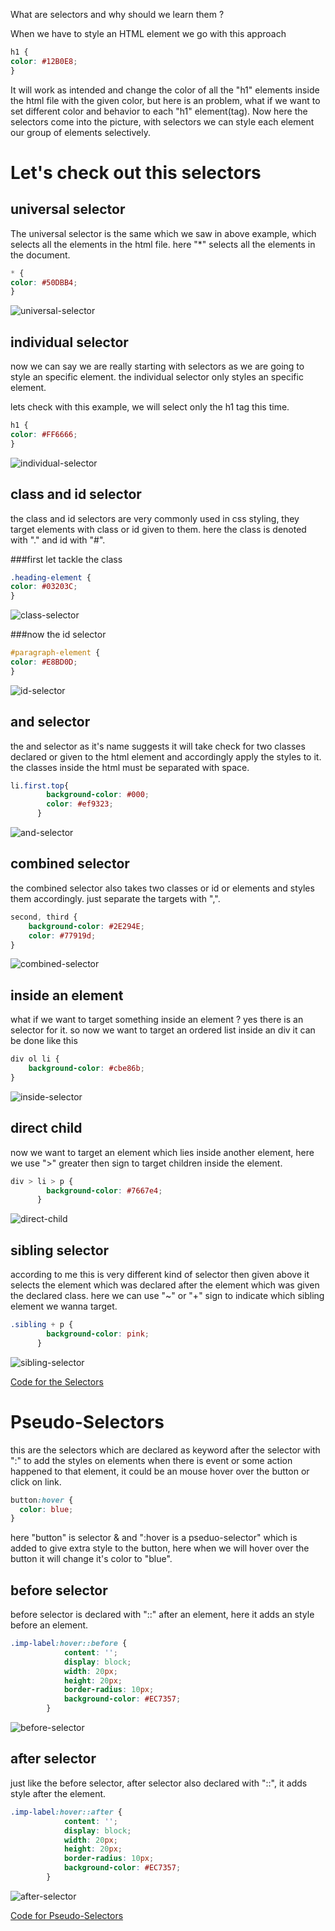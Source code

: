 What are selectors and why should we learn them ?

When we have to style an HTML element we go with this approach

```css
h1 {
color: #12B0E8;
}
```

It will work as intended and change the color of all the "h1" elements inside the html file with the given color, but
here is an problem, what if we want to set different color and behavior to each "h1" element(tag).
Now here the selectors come into the picture, with selectors we can style each element our group of elements
selectively.

# Let's check out this selectors

## universal selector

The universal selector is the same which we saw in above example, which selects all the elements in the html file.
here "*" selects all the elements in the document.

```css
* {
color: #50DBB4;
}
```
![universal-selector](https://cdn.hashnode.com/res/hashnode/image/upload/v1668519449058/miXeD_7Ob.png)

## individual selector

now we can say we are really starting with selectors as we are going to style an specific element. the individual
selector only styles an specific element.

lets check with this example, we will select only the h1 tag this time.

```css
h1 {
color: #FF6666;
}
```
![individual-selector](https://cdn.hashnode.com/res/hashnode/image/upload/v1668519484649/56zcSXK0Q.png)

## class and id selector

the class and id selectors are very commonly used in css styling, they target elements with class or id given to them.
here the class is denoted with "." and id with "#".

###first let tackle the class

```css
.heading-element {
color: #03203C;
}
```
![class-selector](https://cdn.hashnode.com/res/hashnode/image/upload/v1668519501309/xVosUSR8a.png)

###now the id selector

```css
#paragraph-element {
color: #E8BD0D;
}
```
![id-selector](https://cdn.hashnode.com/res/hashnode/image/upload/v1668519585173/pRoGjl-kY.png)

## and selector

the and selector as it's name suggests it will take check for two classes declared or given to the html element and accordingly apply the styles to it.
the classes inside the html must be separated with space.

```css
li.first.top{
        background-color: #000;
        color: #ef9323;
      }
```
![and-selector](https://cdn.hashnode.com/res/hashnode/image/upload/v1668519599327/W3PebWXQ-.png)

## combined selector

the combined selector also takes two classes or id or elements and styles them accordingly. just separate the targets with ",".

```css
second, third {
    background-color: #2E294E;
    color: #77919d;
}
```
![combined-selector](https://cdn.hashnode.com/res/hashnode/image/upload/v1668519086442/5JhzOs0bt.png)

## inside an element

what if we want to target something inside an element ?
yes there is an selector for it.
so now we want to target an ordered list inside an div
it can be done like this

```css
div ol li {
    background-color: #cbe86b;
}
```
![inside-selector](https://cdn.hashnode.com/res/hashnode/image/upload/v1668519096983/X62buVul2.png)

## direct child

now we want to target an element which lies inside another element, here we use ">" greater then sign to target children inside the element.

```css
div > li > p {
        background-color: #7667e4;
      }
```
![direct-child](https://cdn.hashnode.com/res/hashnode/image/upload/v1668519123642/Hu020VUX5f.png)

## sibling selector

according to me this is very different kind of selector then given above it selects the element which was declared after the element which was given the declared class.
here we can use "~" or "+" sign to indicate which sibling element we wanna target.

```css
.sibling + p {
        background-color: pink;
      }

```
![sibling-selector](https://cdn.hashnode.com/res/hashnode/image/upload/v1668519835284/ssQkP5FeA.png)

[Code for the Selectors](https://github.com/pankaj-kb/JSBootcamp/blob/00ff9b74ad7e871dbc415029f33621aea9031ffe/02%20CSS/12%20Nov%2022/Selectors.html)

# Pseudo-Selectors

this are the selectors which are declared as keyword after the selector with ":" to add the styles on elements when there is event or some action happened to that element, it could be an mouse hover over the button or click on link.

```css
button:hover {
  color: blue;
}
```

here "button" is selector & and ":hover is a pseduo-selector" which is added to give extra style to the button, here when we will hover over the button it will change it's color to "blue".

## before selector

before selector is declared with "::" after an element, here it adds an style before an element.

```css
.imp-label:hover::before {
            content: '';
            display: block;
            width: 20px;
            height: 20px;
            border-radius: 10px;
            background-color: #EC7357;
        }
```
![before-selector](https://cdn.hashnode.com/res/hashnode/image/upload/v1668520317137/88xJ6k0l1.gif)

## after selector

just like the before selector, after selector also declared with "::", it adds style after the element.

```css
.imp-label:hover::after {
            content: '';
            display: block;
            width: 20px;
            height: 20px;
            border-radius: 10px;
            background-color: #EC7357;
        }
```
![after-selector](https://cdn.hashnode.com/res/hashnode/image/upload/v1668520340330/ra6SrNC9Z.gif)

[Code for Pseudo-Selectors](https://github.com/pankaj-kb/JSBootcamp/blob/00ff9b74ad7e871dbc415029f33621aea9031ffe/02%20CSS/12%20Nov%2022/beforeAfter.html)
